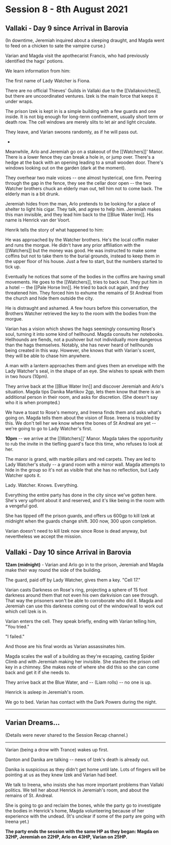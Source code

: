 # Session 8 - 8th August 2021

## Vallaki - Day 9 since Arrival in Barovia

(In downtime, Jeremiah inquired about a sleeping draught, and Magda went to feed on a chicken to sate the vampire curse.)

Varian and Magda visit the apothecarist Francis, who had previously identified the hags' potions.

We learn information from him: 

The first name of Lady Watcher is Fiona. 

There are no official Thieves' Guilds in Vallaki due to the [[Vallakoviches]], but there are uncoordinated ventures. Izek is the main force that keeps it under wraps.

The prison Izek is kept in is a simple building with a few guards and one inside. It is not big enough for long-term confinement, usually short term or death row. The cell windows are merely slits to let air and light circulate.

They leave, and Varian swoons randomly, as if he will pass out.

*

Meanwhile, Arlo and Jeremiah go on a stakeout of the [[Watchers]]' Manor. There is a lower fence they can break a hole in, or jump over. There's a hedge at the back with an opening leading to a small wooden door. There's windows looking out on the garden (dark at the moment).

They overhear two male voices -- one almost hysterical, one firm. Peering through the gap in the fence, they see the cellar door open -- the two Watcher brothers chuck an elderly man out, tell him not to come back. The elderly man is a bit drunk.

Jeremiah hides from the man, Arlo pretends to be looking for a place of shelter to light his cigar. They talk, and agree to help him. Jeremiah makes this man invisible, and they lead him back to the [[Blue Water Inn]]. His name is Henrick van der Voort.

Henrik tells the story of what happened to him:

He was approached by the Watcher brothers. He's the local coffin maker and runs the morgue. He didn't have any prior affiliation with the [[Watchers]] but the money was good. He was instructed to make some coffins but not to take them to the burial grounds, instead to keep them in the upper floor of his house. Just a few to start, but the numbers started to tick up.

Eventually he notices that some of the bodies in the coffins are having small movements. He goes to the [[Watchers]], tries to back out. They put him in a hotel -- the [[Pale Horse Inn]]. He tried to back out again, and they threatened him. They forced him to exhume the remains of St Andreal from the church and hide them outside the city.

He is distraught and ashamed. A few hours before this conversation, the Brothers Watcher retrieved the key to the room with the bodies from the morgue.

Varian has a vision which shows the hags seemingly consuming Rose's soul, turning it into some kind of hellhound. Magda consults her notebooks. Hellhounds are fiends, not a pushover but not individually more dangerous than the hags themselves. Notably, she has never heard of hellhounds being created in this way. However, she knows that with Varian's scent, they will be able to chase him anywhere.

A man with a lantern approaches them and gives them an envelope with the Lady Watcher's seal, in the shape of an eye. She wishes to speak with them in two hours (10pm).

They arrive back at the [[Blue Water Inn]] and discover Jeremiah and Arlo's situation. Magda tips Danika Martikov 2gp, lets them know that there is an additional person in their room, and asks for discretion. (She doesn't say who it is when prompted.)

We have a toast to Rose's memory, and Ireena finds them and asks what's going on. Magda tells them about the vision of Rose. Ireena is troubled by this. We don't tell her we know where the bones of St Andreal are yet -- we're going to go to Lady Watcher's first.

**10pm** -- we arrive at the [[Watchers]]' Manor. Magda takes the opportunity to rub the invite in the tiefling guard's face this time, who refuses to look at her.

The manor is grand, with marble pillars and red carpets. They are led to Lady Watcher's study -- a grand room with a mirror wall. Magda attempts to hide in the group so it's not as visible that she has no reflection, but Lady Watcher spots it.

Lady. Watcher. Knows. Everything. 

Everything the entire party has done in the city since we've gotten here. She's very upfront about it and reserved, and it's like being in the room with a vengeful god.

She has tipped off the prison guards, and offers us 600gp to kill Izek at midnight when the guards change shift. 300 now, 300 upon completion.

Varian doesn't need to kill Izek now since Rose is dead anyway, but nevertheless we accept the mission.

## Vallaki - Day 10 since Arrival in Barovia

**12am (midnight)** - Varian and Arlo go in to the prison, Jeremiah and Magda make their way round the side of the building.

The guard, paid off by Lady Watcher, gives them a key. "Cell 17."

Varian casts Darkness on Rose's ring, projecting a sphere of 15 foot darkness around them that not even his own darkvision can see through. That way the prisoners won't be able to corroborate who did it. Magda and Jeremiah can use this darkness coming out of the window/wall to work out which cell Izek is in.

Varian enters the cell. They speak briefly, ending with Varian telling him, "You tried."

"I failed."

And those are his final words as Varian assassinates him.

Magda scales the wall of a building as they're escaping, casting Spider Climb and with Jeremiah making her invisible. She stashes the prison cell key in a chimney. She makes note of where she did this so she can come back and get it if she needs to.

They arrive back at the Blue Water, and -- (Liam rolls) -- no one is up.

Henrick is asleep in Jeremiah's room.

We go to bed. Varian has contact with the Dark Powers during the night.

___

## Varian Dreams...

(Details were never shared to the Session Recap channel.)

___

Varian (being a drow with Trance) wakes up first.

Danton and Danika are talking -- news of Izek's death is already out.

Danika is suspicious as they didn't get home until late. Lots of fingers will be pointing at us as they knew Izek and Varian had beef.

We talk to Ireena, who insists she has more important problems than Vallaki politics. We tell her about Henrick in Jeremiah's room, and about the remains of St. Andreal.

She is going to go and reclaim the bones, while the party go to investigate the bodies in Henrick's home, Magda volunteering because of her experience with the undead. (It's unclear if some of the party are going with Ireena yet.)

**The party ends the session with the same HP as they began: Magda on 32HP, Jeremiah on 22HP, Arlo on 43HP, Varian on 25HP.**